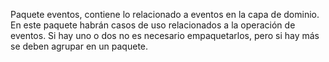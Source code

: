 Paquete eventos, contiene lo relacionado a eventos en la capa de dominio.
En este paquete habrán casos de uso relacionados a la operación de eventos.
Si hay uno o dos no es necesario empaquetarlos, pero si hay más se deben agrupar en un paquete.
